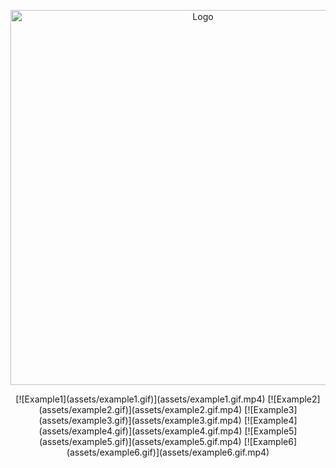 <p align="center">
  <img src="assets/MakarAnim.gif" width="600" alt="Logo">
</p>

<p align="center">
  [![Example1](assets/example1.gif)](assets/example1.gif.mp4)
  [![Example2](assets/example2.gif)](assets/example2.gif.mp4)
  [![Example3](assets/example3.gif)](assets/example3.gif.mp4)
  [![Example4](assets/example4.gif)](assets/example4.gif.mp4)
  [![Example5](assets/example5.gif)](assets/example5.gif.mp4)
  [![Example6](assets/example6.gif)](assets/example6.gif.mp4)
</p>
